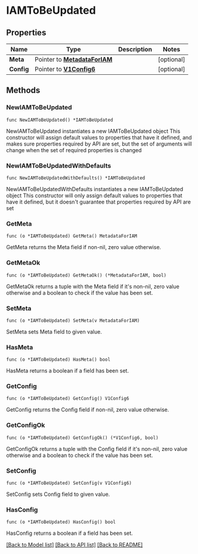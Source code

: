 # IAMToBeUpdated

## Properties

Name | Type | Description | Notes
------------ | ------------- | ------------- | -------------
**Meta** | Pointer to [**MetadataForIAM**](MetadataForIAM.md) |  | [optional] 
**Config** | Pointer to [**V1Config6**](V1Config6.md) |  | [optional] 

## Methods

### NewIAMToBeUpdated

`func NewIAMToBeUpdated() *IAMToBeUpdated`

NewIAMToBeUpdated instantiates a new IAMToBeUpdated object
This constructor will assign default values to properties that have it defined,
and makes sure properties required by API are set, but the set of arguments
will change when the set of required properties is changed

### NewIAMToBeUpdatedWithDefaults

`func NewIAMToBeUpdatedWithDefaults() *IAMToBeUpdated`

NewIAMToBeUpdatedWithDefaults instantiates a new IAMToBeUpdated object
This constructor will only assign default values to properties that have it defined,
but it doesn't guarantee that properties required by API are set

### GetMeta

`func (o *IAMToBeUpdated) GetMeta() MetadataForIAM`

GetMeta returns the Meta field if non-nil, zero value otherwise.

### GetMetaOk

`func (o *IAMToBeUpdated) GetMetaOk() (*MetadataForIAM, bool)`

GetMetaOk returns a tuple with the Meta field if it's non-nil, zero value otherwise
and a boolean to check if the value has been set.

### SetMeta

`func (o *IAMToBeUpdated) SetMeta(v MetadataForIAM)`

SetMeta sets Meta field to given value.

### HasMeta

`func (o *IAMToBeUpdated) HasMeta() bool`

HasMeta returns a boolean if a field has been set.

### GetConfig

`func (o *IAMToBeUpdated) GetConfig() V1Config6`

GetConfig returns the Config field if non-nil, zero value otherwise.

### GetConfigOk

`func (o *IAMToBeUpdated) GetConfigOk() (*V1Config6, bool)`

GetConfigOk returns a tuple with the Config field if it's non-nil, zero value otherwise
and a boolean to check if the value has been set.

### SetConfig

`func (o *IAMToBeUpdated) SetConfig(v V1Config6)`

SetConfig sets Config field to given value.

### HasConfig

`func (o *IAMToBeUpdated) HasConfig() bool`

HasConfig returns a boolean if a field has been set.


[[Back to Model list]](../README.md#documentation-for-models) [[Back to API list]](../README.md#documentation-for-api-endpoints) [[Back to README]](../README.md)


